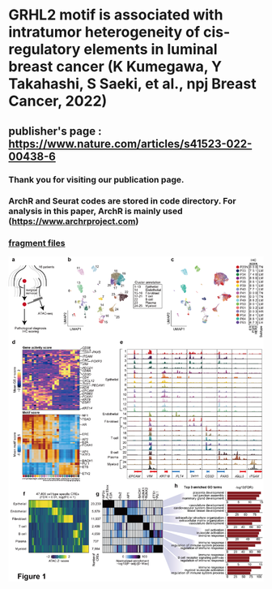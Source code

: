 # GRHL2 motif is associated with intratumor heterogeneity of cis-regulatory elements in luminal breast cancer (K Kumegawa, Y Takahashi, S Saeki, et al., npj Breast Cancer, 2022)

## publisher's page : https://www.nature.com/articles/s41523-022-00438-6
### Thank you for visiting our publication page. 
### ArchR and Seurat codes are stored in code directory. For analysis in this paper, ArchR is mainly used (https://www.archrproject.com)
### [fragment files](https://www.ncbi.nlm.nih.gov/geo/query/acc.cgi?acc=GSE198639)

![](https://github.com/KoheiKumegawa/scCA_BC_2022/blob/main/figure1.png)
